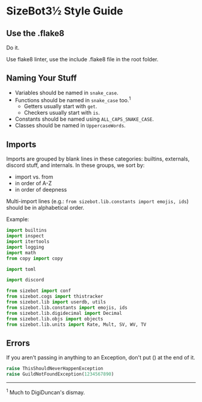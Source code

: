 # SizeBot3½ Style Guide

## Use the .flake8

Do it.

Use flake8 linter, use the include .flake8 file in the root folder.

## Naming Your Stuff

* Variables should be named in `snake_case`.
* Functions should be named in `snake_case` too.<sup>1</sup>
  * Getters usually start with `get`.
  * Checkers usually start with `is`.
* Constants should be named using `ALL_CAPS_SNAKE_CASE`.
* Classes should be named in `UppercaseWords`.

## Imports

Imports are grouped by blank lines in these categories: builtins, externals, discord stuff, and internals. In these groups, we sort by:
  * import vs. from
  * in order of A-Z
  * in order of deepness

Multi-import lines (e.g.: `from sizebot.lib.constants import emojis, ids`) should be in alphabetical order.

Example:

```python
import builtins
import inspect
import itertools
import logging
import math
from copy import copy

import toml

import discord

from sizebot import conf
from sizebot.cogs import thistracker
from sizebot.lib import userdb, utils
from sizebot.lib.constants import emojis, ids
from sizebot.lib.digidecimal import Decimal
from sizebot.lib.objs import objects
from sizebot.lib.units import Rate, Mult, SV, WV, TV
```

## Errors
If you aren't passing in anything to an Exception, don't put () at the end of it.

```python
raise ThisShouldNeverHappenException
raise GuildNotFoundException(1234567890)
```
-------

<sup>1</sup> Much to DigiDuncan's dismay.

